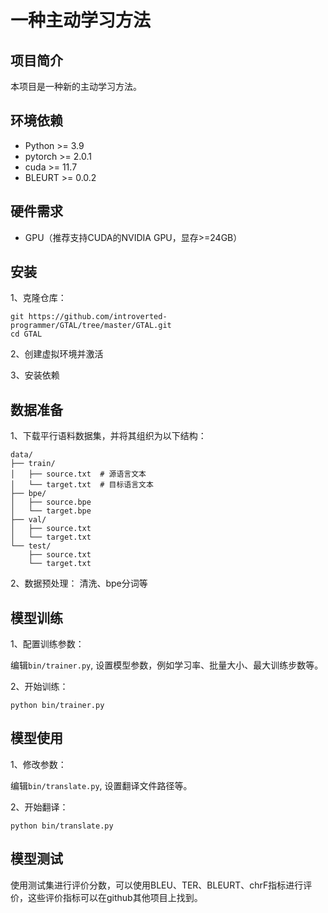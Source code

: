 # 一种主动学习方法

## 项目简介
本项目是一种新的主动学习方法。

## 环境依赖
- Python >= 3.9
- pytorch >= 2.0.1
- cuda >= 11.7
- BLEURT >= 0.0.2

## 硬件需求
- GPU（推荐支持CUDA的NVIDIA GPU，显存>=24GB）

## 安装
1、克隆仓库：
```
git https://github.com/introverted-programmer/GTAL/tree/master/GTAL.git
cd GTAL
```
2、创建虚拟环境并激活

3、安装依赖

## 数据准备
1、下载平行语料数据集，并将其组织为以下结构：
```
data/
├── train/
│   ├── source.txt  # 源语言文本
│   └── target.txt  # 目标语言文本
├── bpe/
│   ├── source.bpe 
│   └── target.bpe
├── val/
│   ├── source.txt
│   └── target.txt
└── test/
    ├── source.txt
    └── target.txt
```

2、数据预处理：
清洗、bpe分词等

## 模型训练
1、配置训练参数：

  编辑```bin/trainer.py```, 设置模型参数，例如学习率、批量大小、最大训练步数等。

2、开始训练：
```
python bin/trainer.py
```

## 模型使用
1、修改参数：

  编辑```bin/translate.py```, 设置翻译文件路径等。
  
2、开始翻译：
```
python bin/translate.py
```

## 模型测试

使用测试集进行评价分数，可以使用BLEU、TER、BLEURT、chrF指标进行评价，这些评价指标可以在github其他项目上找到。



